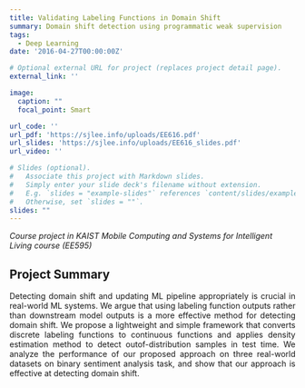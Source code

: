 ```yaml
---
title: Validating Labeling Functions in Domain Shift
summary: Domain shift detection using programmatic weak supervision
tags:
  - Deep Learning
date: '2016-04-27T00:00:00Z'

# Optional external URL for project (replaces project detail page).
external_link: ''

image:
  caption: ""
  focal_point: Smart

url_code: ''
url_pdf: 'https://sjlee.info/uploads/EE616.pdf'
url_slides: 'https://sjlee.info/uploads/EE616_slides.pdf'
url_video: ''

# Slides (optional).
#   Associate this project with Markdown slides.
#   Simply enter your slide deck's filename without extension.
#   E.g. `slides = "example-slides"` references `content/slides/example-slides.md`.
#   Otherwise, set `slides = ""`.
slides: ""
---
```

<i>Course project in KAIST Mobile Computing and Systems for Intelligent Living course (EE595)</i>

## Project Summary

<p style="text-align:justify">
Detecting domain shift and updating ML pipeline appropriately is crucial in real-world ML systems. We argue that using labeling function outputs rather than downstream model outputs is a more effective method for detecting domain shift. We propose a lightweight and simple framework that converts discrete labeling functions to continuous functions and applies density estimation method to detect outof-distribution samples in test time. We analyze the performance of our proposed approach on three real-world datasets on binary sentiment analysis task, and show that our approach is effective at detecting domain shift.
</p>